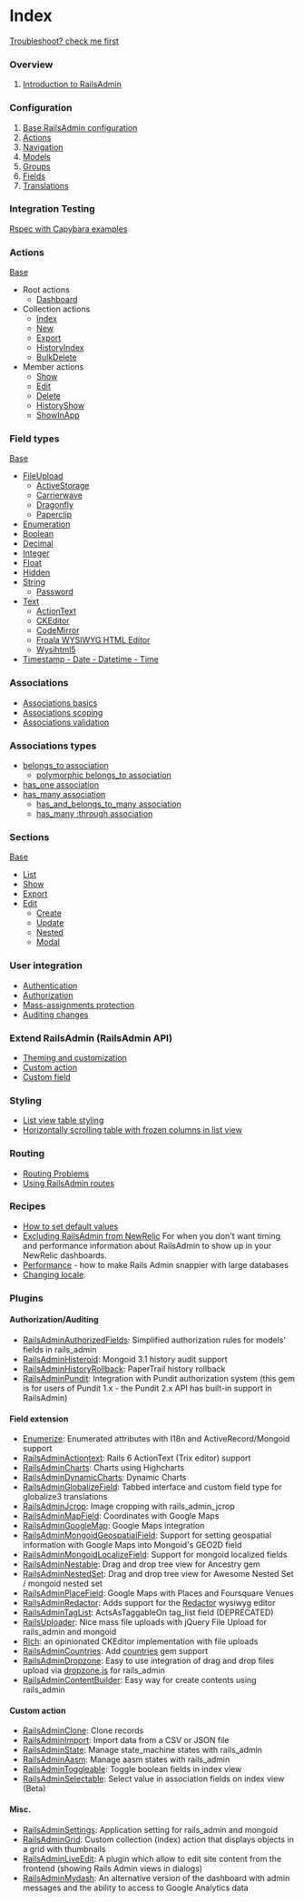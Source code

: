 # Index

[Troubleshoot? check me first](troubleshoot.md)

### Overview

1. [Introduction to RailsAdmin](http://www.slideshare.net/benoitbenezech/rails-admin-overbest-practices)

### Configuration

1. [Base RailsAdmin configuration](base-configuration.md)
2. [Actions](actions.md)
3. [Navigation](navigation.md)
4. [Models](models.md)
5. [Groups](groups.md)
6. [Fields](fields.md)
7. [Translations](translations.md)

### Integration Testing

[Rspec with Capybara examples](rspec-with-capybara-examples.md)

### Actions

[Base](base-action.md)

- Root actions
  - [Dashboard](dashboard-action.md)
- Collection actions
  - [Index](index-action.md)
  - [New](new-action.md)
  - [Export](export-action.md)
  - [HistoryIndex](history-index-action.md)
  - [BulkDelete](bulk-delete-action.md)
- Member actions
  - [Show](show-action.md)
  - [Edit](edit-action.md)
  - [Delete](delete-action.md)
  - [HistoryShow](history-show-action.md)
  - [ShowInApp](show-in-app-action.md)

### Field types

[Base](base-field.md)

- [FileUpload](file-upload.md)
  - [ActiveStorage](activestorage.md)
  - [Carrierwave](carrierwave.md)
  - [Dragonfly](dragonfly.md)
  - [Paperclip](paperclip.md)
- [Enumeration](enumeration.md)
- [Boolean](boolean.md)
- [Decimal](decimal.md)
- [Integer](integer.md)
- [Float](float.md)
- [Hidden](hidden.md)
- [String](string.md)
  - [Password](password.md)
- [Text](text.md)
  - [ActionText](actiontext.md)
  - [CKEditor](ckeditor.md)
  - [CodeMirror](codemirror.md)
  - [Froala WYSIWYG HTML Editor](froala-wysiwyg-html-editor.md)
  - [Wysihtml5](wysihtml5.md)
- [Timestamp - Date - Datetime - Time](timestamp-date-datetime-time.md)

### Associations

- [Associations basics](associations-basics.md)
- [Associations scoping](associations-scoping.md)
- [Associations validation](associations-validation.md)

### Associations types

- [belongs_to association](belongs-to-association.md)
  - [polymorphic belongs_to association](polymorphic-belongs-to-association.md)
- [has_one association](has-one-association.md)
- [has_many association](has-many-association.md)
  - [has_and_belongs_to_many association](has-and-belongs-to-many-association.md)
  - [has_many :through association](has-many-through-association.md)

### Sections

[Base](base.md)

- [List](list.md)
- [Show](show.md)
- [Export](export.md)
- [Edit](edit.md)
  - [Create](create.md)
  - [Update](update.md)
  - [Nested](nested.md)
  - [Modal](modal.md)

### User integration

- [Authentication](authentication.md)
- [Authorization](authorization.md)
- [Mass-assignments protection](mass-assignments-protection.md)
- [Auditing changes](auditing.md)

### Extend RailsAdmin (RailsAdmin API)

- [Theming and customization](theming-and-customization.md)
- [Custom action](custom-action.md)
- [Custom field](custom-field.md)

### Styling

- [List view table styling](list-view-table-styling.md)
- [Horizontally scrolling table with frozen columns in list view](horizontally-scrolling-table-with-frozen-columns-in-list-view.md)

### Routing

- [Routing Problems](routing-problems.md)
- [Using RailsAdmin routes](using-railsadmin-routes.md)

### Recipes

- [How to set default values](how-to-set-default-values.md)
- [Excluding RailsAdmin from NewRelic](excluding-railsadmin-from-newrelic.md) For when you don't want timing and performance information about RailsAdmin to show up in your NewRelic dashboards.
- [Performance](performance.md) - how to make Rails Admin snappier with large databases
- [Changing locale](changing-locale.md).

### Plugins

#### Authorization/Auditing

- [RailsAdminAuthorizedFields](https://github.com/xronos-i-am/rails_admin_authorized_fields): Simplified authorization rules for models' fields in rails_admin
- [RailsAdminHisteroid](https://github.com/franc/rails_admin_histeroid): Mongoid 3.1 history audit support
- [RailsAdminHistoryRollback](https://github.com/rikkipitt/rails_admin_history_rollback): PaperTrail history rollback
- [RailsAdminPundit](https://github.com/sudosu/rails_admin_pundit): Integration with Pundit authorization system (this gem is for users of Pundit 1.x - the Pundit 2.x API has built-in support in RailsAdmin)

#### Field extension

- [Enumerize](https://github.com/brainspec/enumerize): Enumerated attributes with I18n and ActiveRecord/Mongoid support
- [RailsAdminActiontext](https://github.com/jemcode/rails_admin_actiontext): Rails 6 ActionText (Trix editor) support
- [RailsAdminCharts](https://github.com/pgeraghty/rails_admin_charts): Charts using Highcharts
- [RailsAdminDynamicCharts](https://github.com/openjaf/rails_admin_dynamic_charts): Dynamic Charts
- [RailsAdminGlobalizeField](https://github.com/scarfaceDeb/rails_admin_globalize_field): Tabbed interface and custom field type for globalize3 translations
- [RailsAdminJcrop](https://github.com/janx/rails_admin_jcrop): Image cropping with rails_admin_jcrop
- [RailsAdminMapField](https://github.com/trademobile/rails_admin_map_field): Coordinates with Google Maps
- [RailsAdminGoogleMap](https://github.com/nicovak/rails_admin_google_map): Google Maps integration
- [RailsAdminMongoidGeospatialField](https://github.com/sudosu/rails_admin_mongoid_geospatial_field): Support for setting geospatial information with Google Maps into Mongoid's GEO2D field
- [RailsAdminMongoidLocalizeField](https://github.com/sudosu/rails_admin_mongoid_localize_field): Support for mongoid localized fields
- [RailsAdminNestable](https://github.com/dalpo/rails_admin_nestable): Drag and drop tree view for Ancestry gem
- [RailsAdminNestedSet](https://github.com/rs-pro/rails_admin_nested_set): Drag and drop tree view for Awesome Nested Set / mongoid nested set
- [RailsAdminPlaceField](https://github.com/thinkclay/rails_admin_place_field): Google Maps with Places and Foursquare Venues
- [RailsAdminRedactor](https://github.com/anarchocurious/rails-admin-redactor): Adds support for the [Redactor](http://imperavi.com/redactor/) wysiwyg editor
- [RailsAdminTagList](https://github.com/kryzhovnik/rails_admin_tag_list): ActsAsTaggableOn tag_list field (DEPRECATED)
- [RailsUploader](https://github.com/glebtv/rails-uploader): Nice mass file uploads with jQuery File Upload for rails_admin and mongoid
- [Rich](https://github.com/bastiaanterhorst/rich): an opinionated CKEditor implementation with file uploads
- [RailsAdminCountries](https://github.com/xronos-i-am/rails_admin_countries): Add [countries](https://github.com/hexorx/countries) gem support
- [RailsAdminDropzone](https://github.com/luizpicolo/rails_admin_dropzone): Easy to use integration of drag and drop files upload via [dropzone.js](http://www.dropzonejs.com) for rails_admin
- [RailsAdminContentBuilder](https://github.com/luizpicolo/rails_admin_content_builder): Easy way for create contents using rails_admin

#### Custom action

- [RailsAdminClone](https://github.com/dalpo/rails_admin_clone): Clone records
- [RailsAdminImport](https://github.com/stephskardal/rails_admin_import): Import data from a CSV or JSON file
- [RailsAdminState](https://github.com/rs-pro/rails_admin_state): Manage state_machine states with rails_admin
- [RailsAdminAasm](https://github.com/zcpdog/rails_admin_aasm): Manage aasm states with rails_admin
- [RailsAdminToggleable](https://github.com/rs-pro/rails_admin_toggleable): Toggle boolean fields in index view
- [RailsAdminSelectable](https://github.com/jesson/rails_admin_selectable): Select value in association fields on index view (Beta)

#### Misc.

- [RailsAdminSettings](https://github.com/rs-pro/rails_admin_settings): Application setting for rails_admin and mongoid
- [RailsAdminGrid](https://github.com/colavitam/rails_admin_grid): Custom collection (index) action that displays objects in a grid with thumbnails
- [RailsAdminLiveEdit](https://github.com/blocknotes/rails_admin_live_edit): A plugin which allow to edit site content from the frontend (showing Rails Admin views in dialogs)
- [RailsAdminMydash](https://github.com/blocknotes/rails_admin_mydash): An alternative version of the dashboard with admin messages and the ability to access to Google Analytics data
